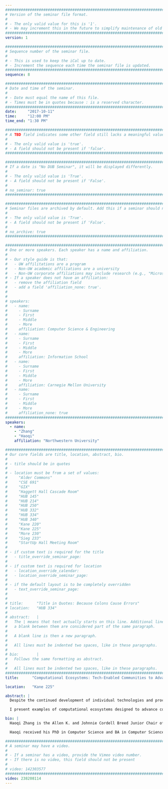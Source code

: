 ```yaml
---
################################################################################
# Version of the seminar file format.
#
# - The only valid value for this is '1'.
# - We may increment this in the future to simplify maintenance of old seminars.
################################################################################
version: 1

################################################################################
# Sequence number of the seminar file.
#
# - This is used to keep the iCal up to date.
# - Increment the sequence each time the seminar file is updated.
################################################################################
sequence: 8

################################################################################
# Date and time of the seminar.
#
# - Date must equal the name of this file.
# - Times must be in quotes because : is a reserved character.
################################################################################
date:     "2017-10-11"
time:     "12:00 PM"
time_end: "1:30 PM"

################################################################################
# A TBD field indicates some other field still lacks a meaningful value.
#
# - The only valid value is 'true'.
# - A field should not be present if 'false'.
################################################################################

################################################################################
# If a date is "No DUB Seminar", it will be displayed differently.
#
# - The only valid value is 'True'.
# - A field should not be present if 'False'.
#
# no_seminar: true
################################################################################

################################################################################
# Seminar files are archived by default. Add this if a seminar should not be.
#
# - The only valid value is 'True'.
# - A field should not be present if 'False'.
#
# no_archive: true
################################################################################

################################################################################
# One or more speakers. Each speaker has a name and affiliation.
#
# - Our style guide is that:
#   - UW affilitations are a program
#   - Non-UW academic affiliations are a university
#   - Non-UW corporate affiliations may include research (e.g., "Microsoft Research")
# - If a speaker does not have an affiliation:
#   - remove the affiliation field
#   - add a field 'affiliation_none: true'.
#
#
# speakers:
#   - name: 
#     - Surname
#     - First
#     - Middle
#     - More
#     affiliation: Computer Science & Engineering 
#   - name: 
#     - Surname
#     - First
#     - Middle
#     - More
#     affiliation: Information School 
#   - name: 
#     - Surname
#     - First
#     - Middle
#     - More
#     affiliation: Carnegie Mellon University 
#   - name:
#     - Surname
#     - First
#     - Middle
#     - More
#     affiliation_none: true
################################################################################
speakers:
  - name:
    - "Zhang"
    - "Haoqi"
    affiliation: "Northwestern University"

################################################################################
# Our core fields are title, location, abstract, bio.
#
# - title should be in quotes
#
# - location must be from a set of values:
#     "Alder Commons"
#     "CSE 691"
#     "GIX"
#     "Haggett Hall Cascade Room"
#     "HUB 145"
#     "HUB 214"
#     "HUB 250"
#     "HUB 332"
#     "HUB 334"
#     "HUB 340"
#     "Kane 220"
#     "Kane 225"
#     "More 230"
#     "Sieg 233"
#     "StartUp Hall Meeting Room"
#
# - if custom text is required for the title
#   - title_override_seminar_page:
#
# - if custom text is required for location
#   - location_override_calendar:
#   - location_override_seminar_page:
#
# - if the default layout is to be completely overridden
#   - text_override_seminar_page:
#
#
# title:      "Title in Quotes: Because Colons Cause Errors"
# location:   "HUB 334"
#
# abstract:   |
#   The | means that text actually starts on this line. Additional lines without
#   a blank between them are considered part of the same paragraph.
#
#   A blank line is then a new paragraph.
#
#   All lines must be indented two spaces, like in these paragraphs.
#
# bio:        |
#   Follows the same formatting as abstract.
#
#   All lines must be indented two spaces, like in these paragraphs.
################################################################################
title:      "Computational Ecosystems: Tech-Enabled Communities to Advance Human Values at Scale"

location:   "Kane 225"

abstract: |
  Despite the continued development of individual technologies and processes for supporting human endeavors, major leaps in solving complex human problems will require advances in system-level thinking and orchestration. In this talk, I describe efforts to design, build, and study Computational Ecosystems that interweave community process, social structures, and intelligent systems to unite people and machines to solve complex problems and advance human values at scale. Computational ecosystems integrate various components to support ecosystem function; the interplay among components synergistically advances desired values and problem solving goals in ways that isolated technologies and processes cannot. Taking a systems approach to design, computational ecosystems emphasize (1) computational thinking to decompose and distribute problem solving to diverse people or machines most able to address them; and (2) ecological thinking to create sustainable processes and interactions that support jointly the goals of ecosystem members and proper ecosystem function.  

  I present examples of computational ecosystems designed to advance community-based planning and research training, that respectively engages thousands of people in planning an event and empowers a single faculty member to provide authentic research training to 20+ students. These solutions demonstrate how to combine wedges of human and machine competencies into integrative technology-supported, community-based solutions. I will preview what's ahead for computational ecosystems, and close with a few thoughts on the role of computing technologies in advancing human values at scale.

bio: |
  Haoqi Zhang is the Allen K. and Johnnie Cordell Breed Junior Chair of Design and assistant professor in Computer Science at Northwestern University. His work advances the design of integrated socio-technical models that solve complex problems and advance human values at scale. His research bridges the fields of Human-Computer Interaction, Artificial Intelligence, Social & Crowd Computing, Learning Science, and Decision Science, and is generously supported by National Science Foundation grants in Cyber-Human Systems, Cyberlearning, and the Research Initiation Initiative.

  Haoqi received his PhD in Computer Science and BA in Computer Science and Economics from Harvard University. At Northwestern he founded and directs the Design, Technology, and Research (DTR) program, which provides an original model for research training for 50 graduate and undergraduate students. With Matt Easterday, Liz Gerber, and Nell O'Rourke, Haoqi co-directs the Delta Lab, an interdisciplinary research lab and design studio across computer science, learning science, and design.

################################################################################
# A seminar may have a video.
#
# - If a seminar has a video, provide the Vimeo video number.
# - If there is no video, this field should not be present
#
# video: 142303577
################################################################################
video: 238208114
---
```

